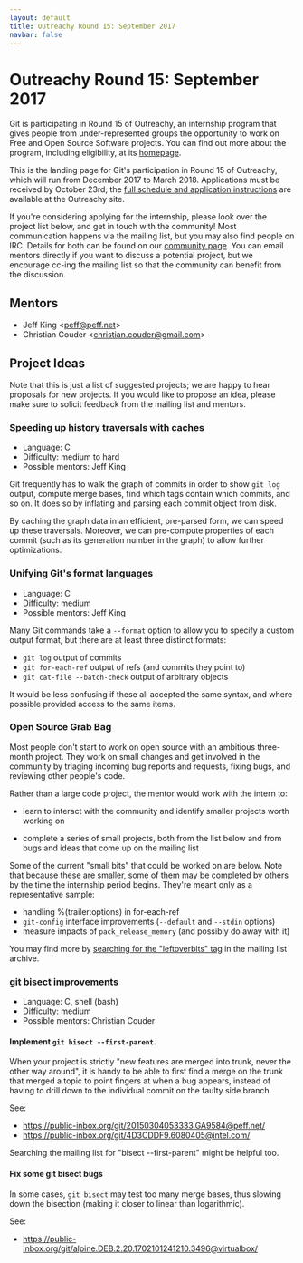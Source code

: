 ```yaml
---
layout: default
title: Outreachy Round 15: September 2017
navbar: false
---
```


# Outreachy Round 15: September 2017

Git is participating in Round 15 of Outreachy, an internship program
that gives people from under-represented groups the opportunity to work
on Free and Open Source Software projects. You can find out more about
the program, including eligibility, at its
[homepage](https://www.outreachy.org/).

This is the landing page for Git's participation in Round 15 of
Outreachy, which will run from December 2017 to March 2018. Applications
must be received by October 23rd; the [full schedule and application
instructions](https://www.outreachy.org/apply/) are available at the
Outreachy site.

If you're considering applying for the internship, please look over the
project list below, and get in touch with the community! Most
communication happens via the mailing list, but you may also find people
on IRC. Details for both can be found on our [community
page](http://git-scm.com/community). You can email mentors directly if
you want to discuss a potential project, but we encourage cc-ing the
mailing list so that the community can benefit from the discussion.

## Mentors

 - Jeff King &lt;<peff@peff.net>&gt;
 - Christian Couder &lt;<christian.couder@gmail.com>&gt;

## Project Ideas

Note that this is just a list of suggested projects; we are happy to
hear proposals for new projects. If you would like to propose an idea,
please make sure to solicit feedback from the mailing list and mentors.

### Speeding up history traversals with caches

 - Language: C
 - Difficulty: medium to hard
 - Possible mentors: Jeff King

Git frequently has to walk the graph of commits in order to show `git
log` output, compute merge bases, find which tags contain which commits,
and so on. It does so by inflating and parsing each commit object from
disk.

By caching the graph data in an efficient, pre-parsed form, we can speed
up these traversals. Moreover, we can pre-compute properties of each
commit (such as its generation number in the graph) to allow further
optimizations.

### Unifying Git's format languages

 - Language: C
 - Difficulty: medium
 - Possible mentors: Jeff King

Many Git commands take a `--format` option to allow you to specify a
custom output format, but there are at least three distinct formats:

  - `git log` output of commits
  - `git for-each-ref` output of refs (and commits they point to)
  - `git cat-file --batch-check` output of arbitrary objects

It would be less confusing if these all accepted the same syntax, and
where possible provided access to the same items.

### Open Source Grab Bag

Most people don't start to work on open source with an ambitious
three-month project. They work on small changes and get involved in the
community by triaging incoming bug reports and requests, fixing bugs,
and reviewing other people's code.

Rather than a large code project, the mentor would work with the intern
to:

  - learn to interact with the community and identify smaller projects
    worth working on

  - complete a series of small projects, both from the list below and
    from bugs and ideas that come up on the mailing list

Some of the current "small bits" that could be worked on are below. Note
that because these are smaller, some of them may be completed by others
by the time the internship period begins. They're meant only as a
representative sample:

  - handling %(trailer:options) in for-each-ref
  - `git-config` interface improvements (`--default` and `--stdin` options)
  - measure impacts of `pack_release_memory` (and possibly do away with it)

You may find more by [searching for the "leftoverbits" tag](https://public-inbox.org/git/?q=leftoverbits) in the mailing list archive.

### git bisect improvements

 - Language: C, shell (bash)
 - Difficulty: medium
 - Possible mentors: Christian Couder

#### Implement `git bisect --first-parent`.

When your project is strictly "new features are merged into trunk,
never the other way around", it is handy to be able to first find
a merge on the trunk that merged a topic to point fingers at when
a bug appears, instead of having to drill down to the individual
commit on the faulty side branch.

See:

  - <https://public-inbox.org/git/20150304053333.GA9584@peff.net/>
  - <https://public-inbox.org/git/4D3CDDF9.6080405@intel.com/>

Searching the mailing list for "bisect --first-parent" might be
helpful too.

#### Fix some git bisect bugs

In some cases, `git bisect` may test too many merge bases, thus
slowing down the bisection (making it closer to linear than
logarithmic).

See:

  - <https://public-inbox.org/git/alpine.DEB.2.20.1702101241210.3496@virtualbox/>
